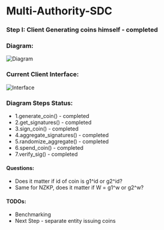 # Multi-Authority-SDC

### Step I: Client Generating coins himself - completed

### Diagram:

![Diagram](https://i.imgur.com/ycQoCbf.png)

### Current Client Interface:
![Interface](https://i.imgur.com/BZzLmL8.png)

### Diagram Steps Status:
- 1.generate_coin() - completed
- 2.get_signatures() - completed
- 3.sign_coin() - completed
- 4.aggregate_signatures() - completed
- 5.randomize_aggregate() - completed
- 6.spend_coin() - completed
- 7.verify_sig() - completed

#### Questions:
- Does it matter if id of coin is g1^id or g2^id?
- Same for NZKP, does it matter if W = g1^w or g2^w?

#### TODOs:
- Benchmarking
- Next Step - separate entity issuing coins